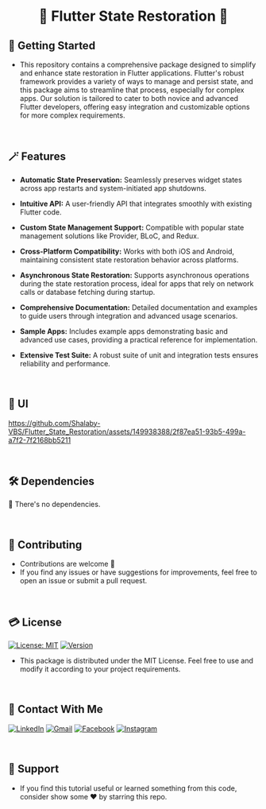 # <div align="center">🧠 Flutter State Restoration 🧠</div>

## 🚀 Getting Started

- This repository contains a comprehensive package designed to simplify and enhance state restoration in Flutter applications. Flutter's robust framework provides a variety of ways to manage and persist state, and this package aims to streamline that process, especially for complex apps. Our solution is tailored to cater to both novice and advanced Flutter developers, offering easy integration and customizable options for more complex requirements.

<br/>

## 🪄 Features

- **Automatic State Preservation:** Seamlessly preserves widget states across app restarts and system-initiated app shutdowns.

- **Intuitive API:** A user-friendly API that integrates smoothly with existing Flutter code.

- **Custom State Management Support:** Compatible with popular state management solutions like Provider, BLoC, and Redux.

- **Cross-Platform Compatibility:** Works with both iOS and Android, maintaining consistent state restoration behavior across platforms.

- **Asynchronous State Restoration:** Supports asynchronous operations during the state restoration process, ideal for apps that rely on network calls or database fetching during startup.

- **Comprehensive Documentation:** Detailed documentation and examples to guide users through integration and advanced usage scenarios.

- **Sample Apps:** Includes example apps demonstrating basic and advanced use cases, providing a practical reference for implementation.

- **Extensive Test Suite:** A robust suite of unit and integration tests ensures reliability and performance.

<br/>

## 📱 UI

https://github.com/Shalaby-VBS/Flutter_State_Restoration/assets/149938388/2f87ea51-93b5-499a-a7f2-7f2168bb5211

<br/>

## 🛠 Dependencies

🚫 There's no dependencies.

<br/>

## 🫴 Contributing

- Contributions are welcome 💜
- If you find any issues or have suggestions for improvements, feel free to open an issue or submit a pull request.

<br/>

## 💳 License

[![License: MIT](https://img.shields.io/badge/License-MIT-yellow.svg)](https://opensource.org/licenses/MIT)
[![Version](https://img.shields.io/badge/version-1.0.0-blue.svg)](https://github.com/Shalaby-VBS/Flutter_State_Restoration)
- This package is distributed under the MIT License. Feel free to use and modify it according to your project requirements.

<br/>

## 🤝 Contact With Me

[![LinkedIn](https://img.shields.io/badge/LinkedIn-0077B5?style=for-the-badge&logo=linkedin&logoColor=white)](https://www.linkedin.com/in/ahmed-shalaby-21196521b/) 
[![Gmail](https://img.shields.io/badge/Gmail-333333?style=for-the-badge&logo=gmail&logoColor=red)](https://www.shalaby.vbs@gmail.com)
[![Facebook](https://img.shields.io/badge/Facebook-0077B5?style=for-the-badge&logo=facebook&logoColor=white)](https://www.facebook.com/profile.php?id=100093012790432&mibextid=hIlR13)
[![Instagram](https://img.shields.io/badge/Instagram-E4405F?style=for-the-badge&logo=instagram&logoColor=white)](https://www.instagram.com/sh4l4by/)

<br/>

## 💖 Support

- If you find this tutorial useful or learned something from this code, consider show some ❤️ by starring this repo.
